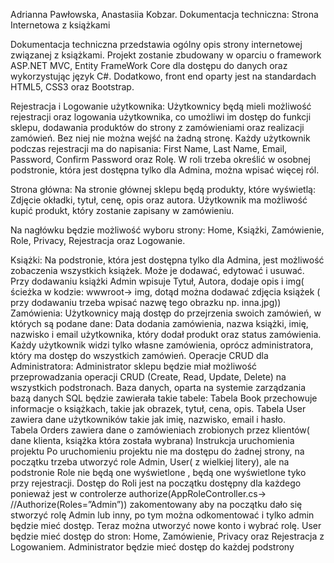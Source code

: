 Adrianna Pawłowska, Anastasiia Kobzar.
Dokumentacja techniczna: Strona Internetowa z książkami

Dokumentacja techniczna przedstawia ogólny opis strony internetowej związanej z książkami. Projekt zostanie zbudowany w oparciu o framework ASP.NET MVC, Entity FrameWork Core dla dostępu do danych oraz wykorzystując język C#. Dodatkowo, front end oparty jest na standardach HTML5, CSS3 oraz Bootstrap.

Rejestracja i Logowanie użytkownika: Użytkownicy będą mieli możliwość rejestracji oraz logowania użytkownika, co umożliwi im dostęp do funkcji sklepu, dodawania produktów do strony z zamówieniami oraz realizacji zamówień. Bez niej nie można wejść na żadną stronę. Każdy użytkownik podczas rejestracji ma do napisania: First Name, Last Name, Email, Password, Confirm Password oraz Rolę. W roli trzeba określić w osobnej podstronie, która jest dostępna tylko dla Admina, można wpisać więcej ról.

Strona główna: Na stronie głównej sklepu będą produkty, które wyświetlą: Zdjęcie okładki, tytuł, cenę, opis oraz autora. Użytkownik ma możliwość kupić produkt, który zostanie zapisany w zamówieniu.

Na nagłówku będzie możliwość wyboru strony: Home, Książki, Zamówienie, Role, Privacy, Rejestracja oraz Logowanie.

Książki: Na podstronie, która jest dostępna tylko dla Admina, jest możliwość zobaczenia wszystkich książek. Może je dodawać, edytować i usuwać. Przy dodawaniu książki Admin wpisuje Tytuł, Autora, dodaje opis i  img( ścieżka w kodzie: wwwroot-> img, dotąd można dodawać zdjęcia książek ( przy dodawaniu trzeba wpisać nazwę tego obrazku np. inna.jpg)) 
Zamówienia: Użytkownicy mają dostęp do przejrzenia swoich zamówień, w których są podane dane: Data dodania zamówienia, nazwa książki, imię, nazwisko i email użytkownika, który dodał produkt oraz status zamówienia. Każdy użytkownik widzi tylko własne zamówienia, oprócz administratora, który ma dostęp do wszystkich zamówień. 
Operacje CRUD dla Administratora: Administrator sklepu będzie miał możliwość przeprowadzania operacji CRUD (Create, Read, Update, Delete) na wszystkich podstronach.
Baza danych, oparta na systemie zarządzania bazą danych SQL będzie zawierała takie tabele:
Tabela Book przechowuje informacje o książkach, takie jak obrazek, tytuł, cena, opis.
Tabela User zawiera dane użytkowników takie jak imię, nazwisko, email i hasło.  
Tabela Orders zawiera dane o zamówieniach zrobionych przez klientów( dane klienta, książka która została wybrana)
Instrukcja uruchomienia projektu
Po uruchomieniu projektu nie ma dostępu do żadnej strony, na początku trzeba utworzyć role Admin, User( z wielkiej litery), ale na podstronie Role nie będą one wyświetlone , będą one wyświetlone tyko przy rejestracji. 
Dostęp do Roli jest na początku dostępny dla każdego ponieważ jest w controlerze authorize(AppRoleController.cs-> //Authorize(Roles=”Admin”)) zakomentowany aby na początku dało się stworzyć rolę Admin lub inny, po tym można odkomentować i tylko admin będzie mieć dostęp.
Teraz można utworzyć nowe konto i wybrać rolę. User będzie mieć dostęp do stron: Home, Zamówienie, Privacy oraz Rejestracja z Logowaniem. Administrator będzie mieć dostęp do każdej podstrony
